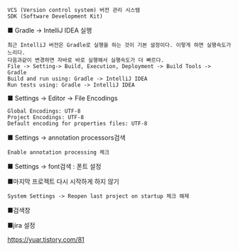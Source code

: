 ```
VCS (Version control system) 버전 관리 시스템
SDK (Software Development Kit)
```



■ Gradle -> IntelliJ IDEA 실행

```
최근 IntelliJ 버전은 Gradle로 실행을 하는 것이 기본 설정이다. 이렇게 하면 실행속도가 느리다. 
다음과같이 변경하면 자바로 바로 실행해서 실행속도가 더 빠르다.
File -> Setting-> Build, Execution, Deployment -> Build Tools -> Gradle
Build and run using: Gradle -> IntelliJ IDEA
Run tests using: Gradle -> IntelliJ IDEA
```



■ Settings -> Editor -> File Encodings 

```
Global Encodings: UTF-8
Project Encodings: UTF-8
Default encoding for properties files: UTF-8

```



■ Settings -> annotation processors검색

```
Enable annotation processing 체크
```



■ Settings -> font검색 : 폰트 설정



■마지막 프로젝트 다시 시작하게 하지 않기

```
System Settings -> Reopen last project on startup 체크 해제
```



■검색창





■jira 설정



https://yuar.tistory.com/81

